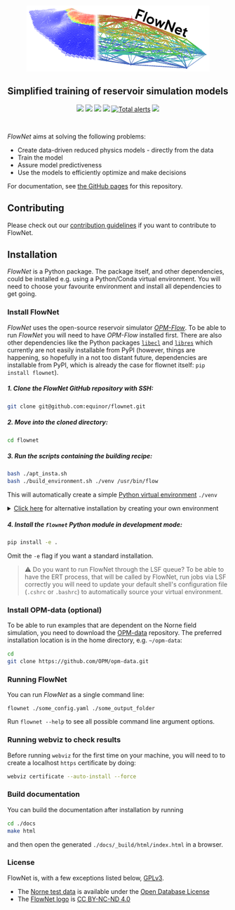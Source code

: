 <p align="center">
  <img height="150" src="https://raw.githubusercontent.com/equinor/flownet/master/docs/_static/flownet_logo.png">
</p>

<h2 align="center">Simplified training of reservoir simulation models</h2>

<p align="center">
<a href="https://badge.fury.io/py/flownet"><img src="https://badge.fury.io/py/flownet.svg"></a>
<a href="https://github.com/equinor/flownet/actions?query=workflow%3ACI"><img src="https://img.shields.io/github/workflow/status/equinor/flownet/CI"></a>
<a href="https://www.python.org/"><img src="https://img.shields.io/badge/python-3.6%20|%203.7-blue.svg"></a>
<a href="https://github.com/psf/black"><img src="https://img.shields.io/badge/code%20style-black-000000.svg"></a>
<a href="https://lgtm.com/projects/g/equinor/flownet/alerts/"><img alt="Total alerts" src="https://img.shields.io/lgtm/alerts/g/equinor/flownet.svg?logo=lgtm&logoWidth=18"/></a>
<a href="https://lgtm.com/projects/g/equinor/flownet/context:python"><img src="https://img.shields.io/lgtm/grade/python/g/equinor/flownet.svg?logo=lgtm&logoWidth=18"></a>
</p>
<br/>

_FlowNet_ aims at solving the following problems:

* Create data-driven reduced physics models - directly from the data
* Train the model
* Assure model predictiveness
* Use the models to efficiently optimize and make decisions

For documentation, see [the GitHub pages](https://equinor.github.io/flownet/) for this repository.

## Contributing

Please check out our [contribution guidelines](CONTRIBUTING.md) if you want to contribute to FlowNet.

## Installation

_FlowNet_ is a Python package. The package itself, and other dependencies,
could be installed e.g. using a Python/Conda virtual environment. You will
need to choose your favourite environment and install all dependencies
to get going.

### Install FlowNet

_FlowNet_ uses the open-source reservoir simulator [_OPM-Flow_](https://opm-project.org/?page_id=19). To be able to run _FlowNet_ you will need to have _OPM-Flow_
installed first. There are also other dependencies like the Python packages [`libecl`](https://github.com/equinor/libecl) and
[`libres`](https://github.com/equinor/libres) which currently are not easily installable from PyPI (however, things are happening, so hopefully in a not too distant future, dependencies are installable from PyPI, which is already the case for flownet itself: `pip install flownet`).

##### 1. Clone the _FlowNet_ GitHub repository with SSH:
```bash
git clone git@github.com:equinor/flownet.git
```

##### 2. Move into the cloned directory:
```bash
cd flownet
```

##### 3. Run the scripts containing the building recipe: 
```bash
bash ./apt_insta.sh
bash ./build_environment.sh ./venv /usr/bin/flow
```
This will automatically create a simple [Python virtual environment](docs.python.org/3/library/venv.html) `./venv`

<details>
<summary><u>Click here</u> for alternative installation by creating your own environment</summary>

#### A. Python virtual environment
##### A.1. Create a [Python virtual environment](docs.python.org/3/library/venv.html) named `venv` yourself:
```bash
python3 -m venv ./venv
```
##### A.2. Activate the environment:
```bash
source ./venv/bin/activate
```
##### A.3. Run the build script providing the path to the Python virtual environment:
```bash
./build_environment.sh $VIRTUAL_ENV /usr/bin/flow
```
or
#### B. Conda environment
##### B.1. Create a [Conda environment](docs.conda.io/projects/conda/en/latest/user-guide/concepts/environments.html)
```bash
conda create -n venv python=3.7
```
##### B.2. Activate the environment:
```bash
conda activate venv
```
##### B.3. Fix path to Python packages:
```bash
conda create -n flownet python=3.7
conda activate flownet
echo "$CONDA_PREFIX/lib/python3.7/dist-packages" > $CONDA_PREFIX/lib/python3.7/site-packages/dist-packages.pth
```
##### B.4. Run the build script providing the path to the Conda environment:
```bash
./build_environment.sh $CONDA_PREFIX /usr/bin/flow
```

</details>

##### 4. Install the `flownet` Python module in development mode:
```bash
pip install -e .
```
Omit the `-e` flag if you want a standard installation.

> :warning: Do you want to run FlowNet through the LSF queue?
To be able to have the ERT process, that will be called by FlowNet,
run jobs via LSF correctly you will need to update your default shell's
configuration file (`.cshrc` or `.bashrc`) to automatically source your
virtual environment.
> 

### Install OPM-data (optional)

To be able to run examples that are dependent on the Norne field simulation,
you need to download the [OPM-data](https://github.com/OPM/opm-data) repository.
The preferred installation location is in the home directory, e.g. `~/opm-data`:

```bash
cd
git clone https://github.com/OPM/opm-data.git
```

### Running FlowNet

You can run _FlowNet_ as a single command line:
```
flownet ./some_config.yaml ./some_output_folder
```
Run `flownet --help` to see all possible command line argument options.

### Running webviz to check results

Before running `webviz` for the first time on your machine, you will need to to create a localhost `https` certificate by doing:
```bash
webviz certificate --auto-install --force
```

### Build documentation

You can build the documentation after installation by running
```bash
cd ./docs
make html
```
and then open the generated `./docs/_build/html/index.html` in a browser.

### License

FlowNet is, with a few exceptions listed below, [GPLv3](./LICENSE).

- The [Norne test data](./tests/data/norne.tar.gz) is available under the [Open Database License](http://opendatacommons.org/licenses/odbl/1.0/)
- The [FlowNet logo](./docs/_static/flownet_logo.png) is [CC BY-NC-ND 4.0](https://creativecommons.org/licenses/by-nc-nd/4.0/)
